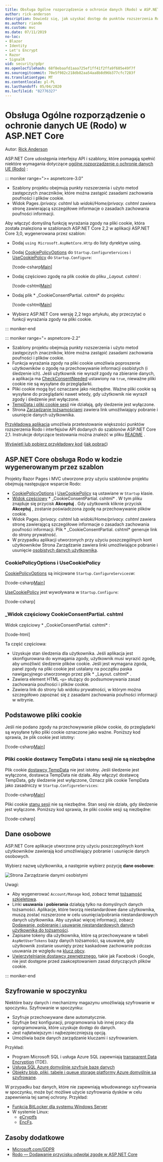 ```yaml
---
title: Obsługa Ogólne rozporządzenie o ochronie danych (Rodo) w ASP.NET Core
author: rick-anderson
description: Dowiedz się, jak uzyskać dostęp do punktów rozszerzenia Rodo w aplikacji sieci Web ASP.NET Core.
ms.author: riande
ms.custom: mvc
ms.date: 07/11/2019
no-loc:
- Blazor
- Identity
- Let's Encrypt
- Razor
- SignalR
uid: security/gdpr
ms.openlocfilehash: 68f8ebaafd1aaa725ef1ff41f2ffa9f605e49f7f
ms.sourcegitcommit: 70e5f982c218db82aa54aa8b8d96b377cfc7283f
ms.translationtype: MT
ms.contentlocale: pl-PL
ms.lasthandoff: 05/04/2020
ms.locfileid: "82776327"
---
```

# <a name="eu-general-data-protection-regulation-gdpr-support-in-aspnet-core"></a>Obsługa Ogólne rozporządzenie o ochronie danych UE (Rodo) w ASP.NET Core

Autor: [Rick Anderson](https://twitter.com/RickAndMSFT)

ASP.NET Core udostępnia interfejsy API i szablony, które pomagają spełnić niektóre wymagania dotyczące [ogólne rozporządzenie o ochronie danych UE (Rodo)](https://www.eugdpr.org/) :

::: moniker range=">= aspnetcore-3.0"

* Szablony projektu obejmują punkty rozszerzenia i użyto metod zastępczych znaczników, które można zastąpić zasadami zachowania poufności i plików cookie.
* Widok Pages */privacy. cshtml* lub *widoki/Home/privacy. cshtml* zawiera stronę zawierającą szczegółowe informacje o zasadach zachowania poufności informacji.

Aby włączyć domyślną funkcję wyrażania zgody na pliki cookie, która została znaleziona w szablonach ASP.NET Core 2,2 w aplikacji ASP.NET Core 3,0, wygenerowana przez szablon:

* Dodaj `using Microsoft.AspNetCore.Http` do listy dyrektyw using.
* Dodaj [CookiePolicyOptions](/dotnet/api/microsoft.aspnetcore.builder.cookiepolicyoptions) do `Startup.ConfigureServices` i [UseCookiePolicy](/dotnet/api/microsoft.aspnetcore.builder.cookiepolicyappbuilderextensions.usecookiepolicy) do `Startup.Configure`:

  [!code-csharp[Main](gdpr/sample/RP3.0/Startup.cs?name=snippet1&highlight=12-19,38)]

* Dodaj częściowo zgodę na plik cookie do pliku *_Layout. cshtml* :

  [!code-cshtml[Main](gdpr/sample/RP3.0/Pages/Shared/_Layout.cshtml?name=snippet&highlight=4)]

* Dodaj plik * \_CookieConsentPartial. cshtml* do projektu:

  [!code-cshtml[Main](gdpr/sample/RP3.0/Pages/Shared/_CookieConsentPartial.cshtml)]

* Wybierz ASP.NET Core wersję 2,2 tego artykułu, aby przeczytać o funkcji wyrażania zgody na pliki cookie.

::: moniker-end

::: moniker range="= aspnetcore-2.2"

* Szablony projektu obejmują punkty rozszerzenia i użyto metod zastępczych znaczników, które można zastąpić zasadami zachowania poufności i plików cookie.
* Funkcja wyrażania zgody na pliki cookie umożliwia poproszenie użytkowników o zgodę na przechowywanie informacji osobistych (i śledzenie ich). Jeśli użytkownik nie wyraził zgody na zbieranie danych, a aplikacja ma [CheckConsentNeeded](/dotnet/api/microsoft.aspnetcore.builder.cookiepolicyoptions.checkconsentneeded) ustawiony na `true`, nieważne pliki cookie nie są wysyłane do przeglądarki.
* Pliki cookie mogą być oznaczane jako niezbędne. Ważne pliki cookie są wysyłane do przeglądarki nawet wtedy, gdy użytkownik nie wyraził zgody i śledzenie jest wyłączone.
* [TempData i pliki cookie sesji](#tempdata) nie działają, gdy śledzenie jest wyłączone.
* Strona [Zarządzanie tożsamościami](#pd) zawiera link umożliwiający pobranie i usunięcie danych użytkownika.

[Przykładowa aplikacja](https://github.com/dotnet/AspNetCore.Docs/tree/live/aspnetcore/security/gdpr/sample) umożliwia przetestowanie większości punktów rozszerzenia Rodo i interfejsów API dodanych do szablonów ASP.NET Core 2,1. Instrukcje dotyczące testowania można znaleźć w pliku [README](https://github.com/dotnet/AspNetCore.Docs/tree/live/aspnetcore/security/gdpr/sample) .

[Wyświetl lub pobierz przykładowy kod](https://github.com/dotnet/AspNetCore.Docs/tree/live/aspnetcore/security/gdpr/sample) ([jak pobrać](xref:index#how-to-download-a-sample))

## <a name="aspnet-core-gdpr-support-in-template-generated-code"></a>ASP.NET Core obsługa Rodo w kodzie wygenerowanym przez szablon

Projekty Razor Pages i MVC utworzone przy użyciu szablonów projektu obejmują następujące wsparcie Rodo:

* [CookiePolicyOptions](/dotnet/api/microsoft.aspnetcore.builder.cookiepolicyoptions) i [UseCookiePolicy](/dotnet/api/microsoft.aspnetcore.builder.cookiepolicyappbuilderextensions.usecookiepolicy) są ustawiane w `Startup` klasie.
* [Widok częściowy](xref:mvc/views/tag-helpers/builtin-th/partial-tag-helper) * \_CookieConsentPartial. cshtml* . W tym pliku znajduje się przycisk **Akceptuj** . Gdy użytkownik kliknie przycisk **Akceptuj** , zostanie poświadczona zgodę na przechowywanie plików cookie.
* Widok Pages */privacy. cshtml* lub *widoki/Home/privacy. cshtml* zawiera stronę zawierającą szczegółowe informacje o zasadach zachowania poufności informacji. Plik * \_CookieConsentPartial. cshtml* generuje link do strony prywatność.
* W przypadku aplikacji utworzonych przy użyciu poszczególnych kont użytkowników Strona Zarządzanie zawiera linki umożliwiające pobranie i usunięcie [osobistych danych użytkownika](#pd).

### <a name="cookiepolicyoptions-and-usecookiepolicy"></a>CookiePolicyOptions i UseCookiePolicy

[CookiePolicyOptions](/dotnet/api/microsoft.aspnetcore.builder.cookiepolicyoptions) są inicjowane `Startup.ConfigureServices`w:

[!code-csharp[Main](gdpr/sample/Startup.cs?name=snippet1&highlight=14-20)]

[UseCookiePolicy](/dotnet/api/microsoft.aspnetcore.builder.cookiepolicyappbuilderextensions.usecookiepolicy) jest wywoływana w `Startup.Configure`:

[!code-csharp[](gdpr/sample/Startup.cs?name=snippet1&highlight=51)]

### <a name="_cookieconsentpartialcshtml-partial-view"></a>\_Widok częściowy CookieConsentPartial. cshtml

Widok częściowy * \_CookieConsentPartial. cshtml* :

[!code-html[](gdpr/sample/RP2.2/Pages/Shared/_CookieConsentPartial.cshtml)]

Ta część częściowa:

* Uzyskuje stan śledzenia dla użytkownika. Jeśli aplikacja jest skonfigurowana do wymagania zgody, użytkownik musi wyrazić zgodę, aby umożliwić śledzenie plików cookie. Jeśli jest wymagana zgoda, panel zgody na pliki cookie jest ustalany na początku paska nawigacyjnego utworzonego przez plik * \_Layout. cshtml* .
* Zawiera element HTML `<p>` służący do podsumowywania zasad zachowania poufności i plików cookie.
* Zawiera link do strony lub widoku prywatności, w którym można szczegółowo zapoznać się z zasadami zachowania poufności informacji w witrynie.

## <a name="essential-cookies"></a>Podstawowe pliki cookie

Jeśli nie podano zgody na przechowywanie plików cookie, do przeglądarki są wysyłane tylko pliki cookie oznaczone jako ważne. Poniższy kod sprawia, że plik cookie jest istotny:

[!code-csharp[Main](gdpr/sample/RP2.2/Pages/Cookie.cshtml.cs?name=snippet1&highlight=5)]

<a name="tempdata"></a>

### <a name="tempdata-provider-and-session-state-cookies-arent-essential"></a>Pliki cookie dostawcy TempData i stanu sesji nie są niezbędne

Plik cookie [dostawcy TempData](xref:fundamentals/app-state#tempdata) nie jest istotny. Jeśli śledzenie jest wyłączone, dostawca TempData nie działa. Aby włączyć dostawcę TempData, gdy śledzenie jest wyłączone, Oznacz plik cookie TempData jako zasadniczy w `Startup.ConfigureServices`:

[!code-csharp[Main](gdpr/sample/RP2.2/Startup.cs?name=snippet1)]

Pliki cookie [stanu sesji](xref:fundamentals/app-state) nie są niezbędne. Stan sesji nie działa, gdy śledzenie jest wyłączone. Poniższy kod sprawia, że pliki cookie sesji są niezbędne:

[!code-csharp[](gdpr/sample/RP2.2/Startup.cs?name=snippet2)]

<a name="pd"></a>

## <a name="personal-data"></a>Dane osobowe

ASP.NET Core aplikacje utworzone przy użyciu poszczególnych kont użytkowników zawierają kod umożliwiający pobranie i usunięcie danych osobowych.

Wybierz nazwę użytkownika, a następnie wybierz pozycję **dane osobowe**:

![Strona Zarządzanie danymi osobistymi](gdpr/_static/pd.png)

Uwagi:

* Aby wygenerować `Account/Manage` kod, zobacz temat [tożsamość szkieletowa](xref:security/authentication/scaffold-identity).
* Linki **usuwania** i **pobierania** działają tylko na domyślnych danych tożsamości. Aplikacje, które tworzą niestandardowe dane użytkownika, muszą zostać rozszerzone w celu usunięcia/pobrania niestandardowych danych użytkownika. Aby uzyskać więcej informacji, zobacz [Dodawanie, pobieranie i usuwanie niestandardowych danych użytkownika do tożsamości](xref:security/authentication/add-user-data).
* Zapisane tokeny dla użytkownika, które są przechowywane w tabeli `AspNetUserTokens` bazy danych tożsamości, są usuwane, gdy użytkownik zostanie usunięty przez kaskadowe zachowanie podczas usuwania ze względu na [klucz obcy](https://github.com/aspnet/Identity/blob/release/2.1/src/EF/IdentityUserContext.cs#L152).
* [Uwierzytelnianie dostawcy zewnętrznego](xref:security/authentication/social/index), takie jak Facebook i Google, nie jest dostępne przed zaakceptowaniem zasad dotyczących plików cookie.

::: moniker-end

## <a name="encryption-at-rest"></a>Szyfrowanie w spoczynku

Niektóre bazy danych i mechanizmy magazynu umożliwiają szyfrowanie w spoczynku. Szyfrowanie w spoczynku:

* Szyfruje przechowywane dane automatycznie.
* Szyfruje bez konfiguracji, programowania lub innej pracy dla oprogramowania, które uzyskuje dostęp do danych.
* Jest najłatwiejszym i najbezpieczniejszą opcją.
* Umożliwia bazie danych zarządzanie kluczami i szyfrowaniem.

Przykład:

* Program Microsoft SQL i usługa Azure SQL zapewniają [transparent Data Encryption](/sql/relational-databases/security/encryption/transparent-data-encryption) (TDE).
* [Usługa SQL Azure domyślnie szyfruje bazę danych](https://azure.microsoft.com/updates/newly-created-azure-sql-databases-encrypted-by-default/)
* [Obiekty blob, pliki, tabele i queue storage platformy Azure domyślnie są szyfrowane](https://azure.microsoft.com/blog/announcing-default-encryption-for-azure-blobs-files-table-and-queue-storage/).

W przypadku baz danych, które nie zapewniają wbudowanego szyfrowania w spoczynku, może być możliwe użycie szyfrowania dysków w celu zapewnienia tej samej ochrony. Przykład:

* [Funkcja BitLocker dla systemu Windows Server](/windows/security/information-protection/bitlocker/bitlocker-how-to-deploy-on-windows-server)
* W systemie Linux:
  * [eCryptfs](https://launchpad.net/ecryptfs)
  * [EncFs](https://github.com/vgough/encfs).

## <a name="additional-resources"></a>Zasoby dodatkowe

* [Microsoft.com/GDPR](https://www.microsoft.com/trustcenter/Privacy/GDPR)
* [Rodo — Dodawanie przycisku odwołaj zgodę w ASP.NET Core](https://www.joeaudette.com/blog/2018/08/28/gdpr---adding-a-revoke-consent-button-in-aspnet-core)
